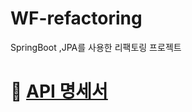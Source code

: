 # WF-refactoring
SpringBoot ,JPA를 사용한 리팩토링 프로젝트


# 📃 [API 명세서](https://github.com/CJIHEE/WF-refactoring/wiki/%F0%9F%93%83-API-%EB%AA%85%EC%84%B8%EC%84%9C)
